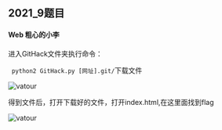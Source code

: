 ## 2021_9题目

 

#### Web 粗心的小李

进入GitHack文件夹执行命令：

` python2 GitHack.py [网址].git/`下载文件

![vatour](\Repositories\ichunqiu\2021_9\Picture\Web-1.1.png)

得到文件后，打开下载好的文件，打开index.html,在这里面找到flag

![vatour](F:\Project\Git\Repositories\ichunqiu\2021_9\Picture\Web-1.2.png)

